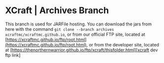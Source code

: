 # XCraft | Archives Branch
This branch is used for JARFile hosting. You can download the jars from here with the command `git clone --branch archives xcraftmc/xcraftmc.github.io`, or from our official FTP site, located at [https://xcraftmc.github.io/ftp/root.html](https://xcraftmc.github.io/ftp/root.html), or from the developer site, located at [https://thenorthernwarrior.github.io/ftp/xcraft/thisfolder.html][xcraft dev ftp link]

[xcraft dev ftp link]: https://thenorthernwarrior.github.io/ftp/xcraft/thisfolder.html
